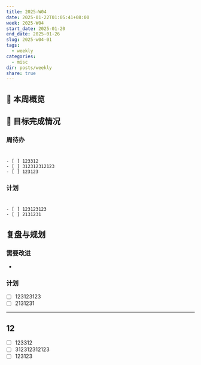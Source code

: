 ```yaml
---
title: 2025-W04
date: 2025-01-22T01:05:41+08:00
week: 2025-W04
start_date: 2025-01-20
end_date: 2025-01-26
slug: 2025-w04-01
tags:
  - weekly
categories:
  - misc
dir: posts/weekly
share: true
---
```

## 📅 本周概览

## 🎯 目标完成情况
### 周待办
#  

    - [ ] 123312
    - [ ] 312312312123
    - [ ] 123123


### 计划
#  

    - [ ] 123123123
    - [ ] 2131231


## 复盘与规划

### 需要改进
- 

### 计划
- [ ] 123123123
- [ ] 2131231

---
## 12

- [ ] 123312
- [ ] 312312312123
- [ ] 123123